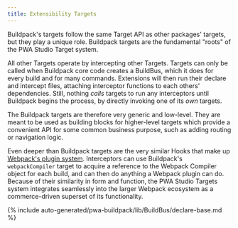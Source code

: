 ```yaml
---
title: Extensibility Targets
---
```


Buildpack's targets follow the same Target API as other packages' targets, but they play a unique role. Buildpack targets are the fundamental "roots" of the PWA Studio Target system.

All other Targets operate by intercepting other Targets.
Targets can only be called when Buildpack core code creates a BuildBus, which it does for every build and for many commands.
Extensions will then run their declare and intercept files, attaching interceptor functions to each others' dependencies.
Still, nothing _calls_ targets to run any interceptors until Buildpack begins the process, by directly invoking one of its _own_ targets.

The Buildpack targets are therefore very generic and low-level. They are meant to be used as building blocks for higher-level targets which provide a convenient API for some common business purpose, such as adding routing or navigation logic.

Even deeper than Buildpack targets are the very similar Hooks that make up [Webpack's plugin system](https://v4.webpack.js.org/api/plugins/). Interceptors can use Buildpack's `webpackCompiler` target to acquire a reference to the Webpack Compiler object for each build, and can then do anything a Webpack plugin can do.
Because of their similarity in form and function, the PWA Studio Targets system integrates seamlessly into the larger Webpack ecosystem as a commerce-driven superset of its functionality.

<!--
The reference doc content is generated automatically from the source code.
To update this section, update the doc blocks in the source code
-->

{% include auto-generated/pwa-buildpack/lib/BuildBus/declare-base.md %}
